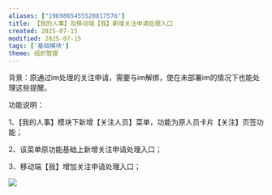 ```yaml
---
aliases: ["1969865455520817576"]
title: 【我的人事】及移动端【我】新增关注申请处理入口
created: 2025-07-15
modified: 2025-07-15
tags: ['基础模块']
theme: 组织管理
---
```


背景：原通过im处理的关注申请，需要与im解绑，使在未部署im的情况下也能处理这些提醒。

功能说明：

1、【我的人事】模块下新增【关注人员】菜单，功能为原人员卡片【关注】页签功能；

2、该菜单原功能基础上新增关注申请处理入口；

3、移动端【我】增加关注申请处理入口；

![](https://myhelpdoc.oss-cn-heyuan.aliyuncs.com/mdimages/8d7cc4e27692c77b8e2e06d5c3b11f9f.jpg)

